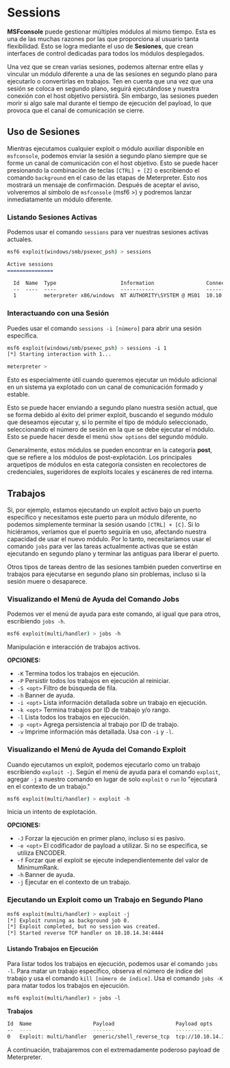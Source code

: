 # Sessions

**MSFconsole** puede gestionar múltiples módulos al mismo tiempo. Esta es una de las muchas razones por las que proporciona al usuario tanta flexibilidad. Esto se logra mediante el uso de **Sesiones**, que crean interfaces de control dedicadas para todos los módulos desplegados.

Una vez que se crean varias sesiones, podemos alternar entre ellas y vincular un módulo diferente a una de las sesiones en segundo plano para ejecutarlo o convertirlas en trabajos. Ten en cuenta que una vez que una sesión se coloca en segundo plano, seguirá ejecutándose y nuestra conexión con el host objetivo persistirá. Sin embargo, las sesiones pueden morir si algo sale mal durante el tiempo de ejecución del payload, lo que provoca que el canal de comunicación se cierre.

## Uso de Sesiones

Mientras ejecutamos cualquier exploit o módulo auxiliar disponible en `msfconsole`, podemos enviar la sesión a segundo plano siempre que se forme un canal de comunicación con el host objetivo. Esto se puede hacer presionando la combinación de teclas `[CTRL] + [Z]` o escribiendo el comando `background` en el caso de las etapas de Meterpreter. Esto nos mostrará un mensaje de confirmación. Después de aceptar el aviso, volveremos al símbolo de `msfconsole` (msf6 >) y podremos lanzar inmediatamente un módulo diferente.

### Listando Sesiones Activas

Podemos usar el comando `sessions` para ver nuestras sesiones activas actuales.

```bash
msf6 exploit(windows/smb/psexec_psh) > sessions
```

```markdown
Active sessions
===============

  Id  Name  Type                     Information                 Connection
  --  ----  ----                     -----------                 ----------
  1         meterpreter x86/windows  NT AUTHORITY\SYSTEM @ MS01  10.10.10.129:443 -> 10.10.10.205:50501 (10.10.10.205)
```

### Interactuando con una Sesión

Puedes usar el comando `sessions -i [número]` para abrir una sesión específica.

```bash
msf6 exploit(windows/smb/psexec_psh) > sessions -i 1
[*] Starting interaction with 1...

meterpreter > 
```

Esto es especialmente útil cuando queremos ejecutar un módulo adicional en un sistema ya explotado con un canal de comunicación formado y estable.

Esto se puede hacer enviando a segundo plano nuestra sesión actual, que se forma debido al éxito del primer exploit, buscando el segundo módulo que deseamos ejecutar y, si lo permite el tipo de módulo seleccionado, seleccionando el número de sesión en la que se debe ejecutar el módulo. Esto se puede hacer desde el menú `show options` del segundo módulo.

Generalmente, estos módulos se pueden encontrar en la categoría **post**, que se refiere a los módulos de post-explotación. Los principales arquetipos de módulos en esta categoría consisten en recolectores de credenciales, sugeridores de exploits locales y escáneres de red interna.

## Trabajos

Si, por ejemplo, estamos ejecutando un exploit activo bajo un puerto específico y necesitamos este puerto para un módulo diferente, no podemos simplemente terminar la sesión usando `[CTRL] + [C]`. Si lo hiciéramos, veríamos que el puerto seguiría en uso, afectando nuestra capacidad de usar el nuevo módulo. Por lo tanto, necesitaríamos usar el comando `jobs` para ver las tareas actualmente activas que se están ejecutando en segundo plano y terminar las antiguas para liberar el puerto.

Otros tipos de tareas dentro de las sesiones también pueden convertirse en trabajos para ejecutarse en segundo plano sin problemas, incluso si la sesión muere o desaparece.

### Visualizando el Menú de Ayuda del Comando Jobs

Podemos ver el menú de ayuda para este comando, al igual que para otros, escribiendo `jobs -h`.

```bash
msf6 exploit(multi/handler) > jobs -h
```

Manipulación e interacción de trabajos activos.

**OPCIONES:**

* `-K` Termina todos los trabajos en ejecución.
* `-P` Persistir todos los trabajos en ejecución al reiniciar.
* `-S <opt>` Filtro de búsqueda de fila.
* `-h` Banner de ayuda.
* `-i <opt>` Lista información detallada sobre un trabajo en ejecución.
* `-k <opt>` Termina trabajos por ID de trabajo y/o rango.
* `-l` Lista todos los trabajos en ejecución.
* `-p <opt>` Agrega persistencia al trabajo por ID de trabajo.
* `-v` Imprime información más detallada. Usa con `-i` y `-l`.

### Visualizando el Menú de Ayuda del Comando Exploit

Cuando ejecutamos un exploit, podemos ejecutarlo como un trabajo escribiendo `exploit -j`. Según el menú de ayuda para el comando `exploit`, agregar `-j` a nuestro comando en lugar de solo `exploit` o `run` lo "ejecutará en el contexto de un trabajo."

```bash
msf6 exploit(multi/handler) > exploit -h
```

Inicia un intento de explotación.

**OPCIONES:**

* `-J` Forzar la ejecución en primer plano, incluso si es pasivo.
* `-e <opt>` El codificador de payload a utilizar. Si no se especifica, se utiliza ENCODER.
* `-f` Forzar que el exploit se ejecute independientemente del valor de MinimumRank.
* `-h` Banner de ayuda.
* `-j` Ejecutar en el contexto de un trabajo.

### Ejecutando un Exploit como un Trabajo en Segundo Plano

```bash
msf6 exploit(multi/handler) > exploit -j
[*] Exploit running as background job 0.
[*] Exploit completed, but no session was created.
[*] Started reverse TCP handler on 10.10.14.34:4444
```

#### Listando Trabajos en Ejecución

Para listar todos los trabajos en ejecución, podemos usar el comando `jobs -l`. Para matar un trabajo específico, observa el número de índice del trabajo y usa el comando `kill [número de índice]`. Usa el comando `jobs -K` para matar todos los trabajos en ejecución.

```bash
msf6 exploit(multi/handler) > jobs -l
```

**Trabajos**

```bash
Id  Name                    Payload                    Payload opts
--  ----                    -------                    ------------
0   Exploit: multi/handler  generic/shell_reverse_tcp  tcp://10.10.14.34:4444
```

A continuación, trabajaremos con el extremadamente poderoso payload de Meterpreter.
